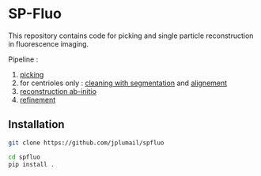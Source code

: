# SP-Fluo

This repository contains code for picking and single particle reconstruction in fluorescence imaging.

Pipeline :
1. [picking](spfluo/picking)
2. for centrioles only : [cleaning with segmentation](spfluo/segmentation) and [alignement](spfluo/alignement)
3. [reconstruction ab-initio](spfluo/ab_initio_reconstruction/)
4. [refinement](spfluo/refinement/)

## Installation

```bash
git clone https://github.com/jplumail/spfluo
```

```bash
cd spfluo
pip install .
```